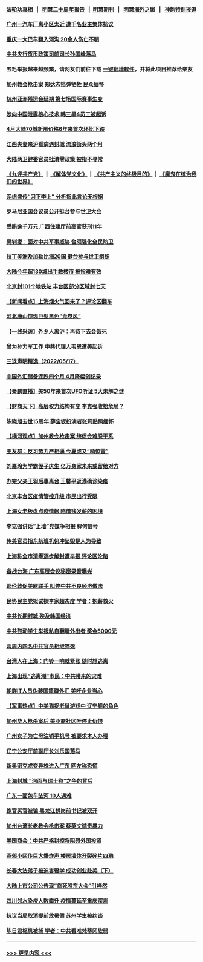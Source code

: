 #### [法轮功真相](https://github.com/gfw-breaker/truth/blob/master/README.md?t=0) &nbsp;&nbsp;|&nbsp;&nbsp; [明慧二十周年报告](https://github.com/gfw-breaker/mh-reports/blob/master/README.md?t=0) &nbsp;&nbsp;|&nbsp;&nbsp;[明慧期刊](https://github.com/gfw-breaker/mh-qikan) &nbsp;&nbsp;|&nbsp;&nbsp; [明慧海外之窗](https://github.com/gfw-breaker/mh-news/blob/master/README.md?t=0) &nbsp;&nbsp;|&nbsp;&nbsp; [神韵特别报道](https://github.com/gfw-breaker/mh-news/blob/master/shenyun.md?t=0)
#### [广州一汽车厂离小区太近 遭千名业主集体抗议](../pages/nsc413/n13739826.md?t=05182201) 
#### [重庆一大巴车翻入河沟 20余人伤亡不明](../pages/nsc413/n13739873.md?t=05182201) 
#### [中共央行货币政策司前司长孙国峰落马](../pages/nsc413/n13739827.md?t=05182201) 
#### 五毛举报越来越频繁，请网友们前往下载 [一键翻墙软件](https://github.com/gfw-breaker/ssr-accounts)，并将此项目推荐给亲友
#### [加州教会枪击案 郑达志挡弹牺牲 民众缅怀](../pages/nsc413/n13739801.md?t=05182201) 
#### [杭州亚洲残运会延期 第七场国际赛事生变](../pages/nsc413/n13739805.md?t=05182201) 
#### [涉向中国泄露核心技术 韩三星4员工被起诉](../pages/nsc413/n13739770.md?t=05182201) 
#### [4月大陆70城新房价格6年来首次环比下跌](../pages/nsc413/n13739723.md?t=05182201) 
#### [江西夫妻来沪看病遇封城 流浪街头两个月](../pages/nsc413/n13739761.md?t=05182201) 
#### [大陆两卫健委官员批清零政策  被指不寻常](../pages/nsc413/n13739710.md?t=05182201) 
#### [《九评共产党》](https://github.com/begood0513/9ping.md/blob/master/README.md) &nbsp;|&nbsp; [《解体党文化》](../../../../jtdwh.md/blob/master/README.md)  &nbsp;|&nbsp; [《共产主义的终极目的》](../../../../gczydzjmd.md/blob/master/README.md) &nbsp;|&nbsp; [《魔鬼在统治我们的世界》](../../../../mgztzwmdsj.md/blob/master/README.md) 
#### [网络盛传“习下李上” 分析指此言论无根据](../pages/nsc413/n13739579.md?t=05182201) 
#### [罗马尼亚国会议员公开挺台参与世卫大会](../pages/nsc413/n13739706.md?t=05182201) 
#### [受贿逾千万元 广西住建厅前高官获刑11年](../pages/nsc413/n13739678.md?t=05182201) 
#### [吴钊燮：面对中共军事威胁 台须强化全民防卫](../pages/nsc413/n13739645.md?t=05182201) 
#### [拉丁美洲及加勒比海20国 挺台参与世卫组织](../pages/nsc413/n13739661.md?t=05182201) 
#### [大陆今年超130城出手救楼市  被指难有效](../pages/nsc413/n13739556.md?t=05182201) 
#### [北京封101个地铁站 丰台区部分区域封七天](../pages/nsc413/n13739596.md?t=05182201) 
#### [【新闻看点‭】上海烟火气回来了？评论区翻车](../pages/nsc413/n13739273.md?t=05182201) 
#### [河北唐山惊现巨型黑色“龙卷风”](../pages/nsc413/n13739532.md?t=05182201) 
#### [【一线采访】外乡人离沪：再待下去会饿死](../pages/nsc413/n13739209.md?t=05182201) 
#### [曾为孙力军工作 中共代理人韦恩遭美起诉](../pages/nsc413/n13739487.md?t=05182201) 
#### [三退声明精选（2022/05/17）](../pages/nsc413/n13739546.md?t=05182201) 
#### [中国外汇储备连跌四个月 4月降幅创纪录](../pages/nsc413/n13739541.md?t=05182201) 
#### [【秦鹏直播】美50年来首次UFO听证 5大未解之谜](../pages/nsc413/n13739452.md?t=05182201) 
#### [【财商天下】高层权力结构有变 李克强收拾危局？](../pages/nsc413/n13739513.md?t=05182201) 
#### [陈晓旭去世15周年 薛宝钗扮演者张莉贴照缅怀](../pages/nsc413/n13739444.md?t=05182201) 
#### [【横河观点】加州教会枪击案 统促会难脱干系](../pages/nsc413/n13739456.md?t=05182201) 
#### [王友群：反习势力严相逼 今夏或又“响惊雷”](../pages/nsc413/n13739442.md?t=05182201) 
#### [刘嘉玲为学霸侄子庆生 亿万身家未来或留给对方](../pages/nsc413/n13739409.md?t=05182201) 
#### [办完父亲王羽后事离台 王馨平返港确诊染疫](../pages/nsc413/n13739363.md?t=05182201) 
#### [北京丰台区疫情管控升级 市民出行受限](../pages/nsc413/n13739440.md?t=05182201) 
#### [上海女老板盘点疫情帐 陷借钱发薪的困境](../pages/nsc413/n13739410.md?t=05182201) 
#### [李克强讲话“上墙”党媒争相报 释何信号](../pages/nsc413/n13739256.md?t=05182201) 
#### [传美官员指东航班机俯冲坠毁是人为导致](../pages/nsc413/n13739368.md?t=05182201) 
#### [上海称全市清零逐步解封遭举报 评论区沦陷](../pages/nsc413/n13739174.md?t=05182201) 
#### [备战台海 广东高层会议秘密录音曝光](../pages/nsc413/n13739318.md?t=05182201) 
#### [耶伦敦促美欧联手 叫停中共不良经济做法](../pages/nsc413/n13739348.md?t=05182201) 
#### [民协民主党拟试探李家超态度 学者：抱薪救火](../pages/nsc413/n13739356.md?t=05182201) 
#### [中共长期封城 殃及韩国经济](../pages/nsc413/n13739351.md?t=05182201) 
#### [中共鼓动学生举报私自翻墙外出者 奖金5000元](../pages/nsc413/n13739345.md?t=05182201) 
#### [两周内四名中共官员相继猝死](../pages/nsc413/n13739322.md?t=05182201) 
#### [台湾人在上海：门铃一响就紧张 随时想逃离](../pages/nsc413/n13739189.md?t=05182201) 
#### [上海出现“逃离潮”市民：中共带来的灾难](../pages/nsc413/n13739175.md?t=05182201) 
#### [朝鲜IT人员伪装国籍赚外汇 美吁企业当心](../pages/nsc413/n13739245.md?t=05182201) 
#### [【军事热点】中美猫捉老鼠游戏中 辽宁舰的角色](../pages/nsc413/n13738802.md?t=05182201) 
#### [加州华人枪杀案后 美亚裔社区吁停止仇恨](../pages/nsc413/n13739155.md?t=05182201) 
#### [广州女子为亡母注销手机号 被要求本人办理](../pages/nsc413/n13739190.md?t=05182201) 
#### [辽宁公安厅前副厅长刘乐国落马](../pages/nsc413/n13739139.md?t=05182201) 
#### [新奥密克戎变异株进入广东 网友称恐慌](../pages/nsc413/n13739150.md?t=05182201) 
#### [上海封城 “泡面与瑞士卷”之争的背后](../pages/nsc413/n13739058.md?t=05182201) 
#### [广东一面包车坠河 10人遇难](../pages/nsc413/n13739148.md?t=05182201) 
#### [跑官买官被骗 黑龙江鹤岗前书记被双开](../pages/nsc413/n13739119.md?t=05182201) 
#### [加州台湾长老教会枪击案 蔡英文谴责暴力](../pages/nsc413/n13739071.md?t=05182201) 
#### [美国商会：中共严格封控将阻碍外国投资](../pages/nsc413/n13739088.md?t=05182201) 
#### [燕郊小区传巨大爆炸声 楼房墙体开裂碎片四溅](../pages/nsc413/n13739046.md?t=05182201) 
#### [长春大法弟子被迫害辍学 成功创业赴美（下）](../pages/nsc413/n13738692.md?t=05182201) 
#### [大陆上市公司公告现“临死股东大会”引哗然](../pages/nsc413/n13739023.md?t=05182201) 
#### [四川邻水染疫人数攀升 疫情蔓延至重庆深圳](../pages/nsc413/n13739002.md?t=05182201) 
#### [抗议当局取消提前放暑假 苏州学生被约谈](../pages/nsc413/n13738981.md?t=05182201) 
#### [陈日君枢机被捕 学者：中共看准梵蒂冈软弱](../pages/nsc413/n13739018.md?t=05182201) 

----
#### [ >>> 更早内容 <<< ](../indexes/nsc413-earlier.md)
